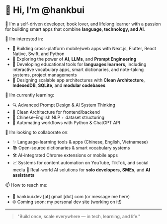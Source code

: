 # 👋 Hi, I’m @hankbui

🎯 I'm a self-driven developer, book lover, and lifelong learner with a passion for building smart apps that combine **language, technology, and AI**.

👀 I’m interested in:
- 📱 Building cross-platform mobile/web apps with Next.js, Flutter, React Native, Swift, and Python
- 🤖 Exploring the power of **AI**, **LLMs**, and **Prompt Engineering**
- 🧠 Developing educational tools for **languages learners**, including interactive vocabulary apps, smart dictionaries, and note-taking systems, project managements
- 🔐 Designing scalable app architectures with **Clean Architecture**, **IndexedDB**, **SQLite**, and **modular codebases**

🌱 I’m currently learning:
- 🔍 Advanced Prompt Design & AI System Thinking
- 🧱 Clean Architecture for frontend/backend
- 🧠 Chinese–English NLP + dataset structuring
- 🧰 Automating workflows with Python & ChatGPT API

💞️ I’m looking to collaborate on:
- ✨ Language-learning tools & apps (Chinese, English, Vietnamese)
- 📚 Open-source dictionaries & smart vocabulary systems
- 🛠️ AI-integrated Chrome extensions or mobile apps
- 📈 Systems for content automation on YouTube, TikTok, and social media
🧠 Real-world AI solutions for **solo developers**, **SMEs**, and **AI assistants**

📫 How to reach me:
- 💌 hankbui.dev [at] gmail [dot] com (or message me here)
- 🌐 Coming soon: my personal dev site (working on it!)

---

> "Build once, scale everywhere — in tech, learning, and life."



<!---
hankbui/hankbui is a ✨ special ✨ repository because its `README.md` (this file) appears on your GitHub profile.
You can click the Preview link to take a look at your changes.
--->
